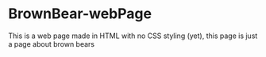 # BrownBear-webPage
This is a web page made in HTML with no CSS styling (yet), this page is just a page about brown bears
